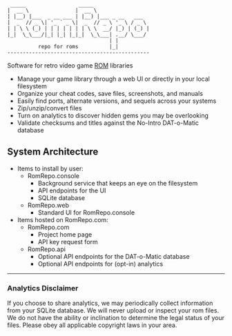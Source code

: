 ```
 _____                 _____                  
|  __ \               |  __ \                 
| |__) |___  _ __ ___ | |__) |___ _ __   ___  
|  _  // _ \| '_ ` _ \|  _  // _ \ '_ \ / _ \ 
| | \ \ (_) | | | | | | | \ \  __/ |_) | (_) |
|_|  \_\___/|_| |_| |_|_|  \_\___| .__/ \___/ 
                                 | |          
          repo for roms          |_|          
----------------------------------------------
```

Software for retro video game [ROM](https://en.wikipedia.org/wiki/ROM_image) libraries

* Manage your game library through a web UI or directly in your local filesystem
* Organize your cheat codes, save files, screenshots, and manuals
* Easily find ports, alternate versions, and sequels across your systems
* Zip/unzip/convert files
* Turn on analytics to discover hidden gems you may be overlooking
* Validate checksums and titles against the No-Intro DAT-o-Matic database

## System Architecture
* Items to install by user:
  * RomRepo.console
    * Background service that keeps an eye on the filesystem
    * API endpoints for the UI
    * SQLite database
  * RomRepo.web
    * Standard UI for RomRepo.console
* Items hosted on RomRepo.com:
  * RomRepo.com
    * Project home page
    * API key request form
  * RomRepo.api
    * Optional API endpoints for the DAT-o-Matic database
    * Optional API endpoints for (opt-in) analytics

---
### Analytics Disclaimer
If you choose to share analytics, we may periodically collect information from your SQLite database. We will never upload or inspect your rom files. We do not have the ability or inclination to determine the legal status of your files. Please obey all applicable copyright laws in your area.

